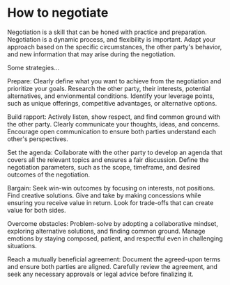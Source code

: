 # How to negotiate

Negotiation is a skill that can be honed with practice and preparation. Negotiation is a dynamic process, and flexibility is important. Adapt your approach based on the specific circumstances, the other party's behavior, and new information that may arise during the negotiation.

Some strategies…

Prepare: Clearly define what you want to achieve from the negotiation and prioritize your goals. Research the other party, their interests, potential alternatives, and envionmental conditions. Identify your leverage points, such as unique offerings, competitive advantages, or alternative options.

Build rapport: Actively listen, show respect, and find common ground with the other party. Clearly communicate your thoughts, ideas, and concerns. Encourage open communication to ensure both parties understand each other's perspectives.

Set the agenda: Collaborate with the other party to develop an agenda that covers all the relevant topics and ensures a fair discussion. Define the negotiation parameters, such as the scope, timeframe, and desired outcomes of the negotiation.

Bargain: Seek win-win outcomes by focusing on interests, not positions. Find creative solutions. Give and take by making concessions while ensuring you receive value in return. Look for trade-offs that can create value for both sides.

Overcome obstacles: Problem-solve by adopting a collaborative mindset, exploring alternative solutions, and finding common ground. Manage emotions by staying composed, patient, and respectful even in challenging situations.

Reach a mutually beneficial agreement: Document the agreed-upon terms and ensure both parties are aligned.
Carefully review the agreement, and seek any necessary approvals or legal advice before finalizing it.
